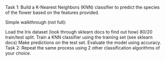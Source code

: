 Task 1:
Build a K-Nearest Neighbors (KNN) classifier to predict the species of the flower based on the features provided.

Simple walkthrough (not full):

Load the Iris dataset (look through sklearn docs to find out how)
80/20 train/test split.
Train a KNN classifier using the training set (see sklearn docs)
Make predictions on the test set.
Evaluate the model using accuracy.
Task 2:
Repeat the same process using 2 other classification algorithms of your choice.
